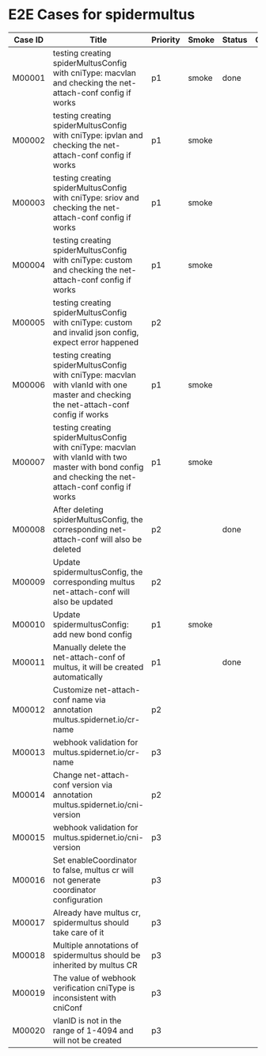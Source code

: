 # E2E Cases for spidermultus

| Case ID | Title                                                        | Priority | Smoke | Status | Other |
| ------- | ------------------------------------------------------------ | -------- | ----- | ------ | ----- |
| M00001  | testing creating spiderMultusConfig with cniType: macvlan and checking the net-attach-conf config if works | p1       |   smoke    | done   |       |
| M00002  | testing creating spiderMultusConfig with cniType: ipvlan and checking the net-attach-conf config if works | p1       |   smoke    |    |       |
| M00003  | testing creating spiderMultusConfig with cniType: sriov and checking the net-attach-conf config if works | p1       |   smoke    |    |       |
| M00004  | testing creating spiderMultusConfig with cniType: custom and checking the net-attach-conf config if works | p1       |   smoke    |    |       |
| M00005  | testing creating spiderMultusConfig with cniType: custom and invalid json config, expect error happened | p2       |       |    |       |
| M00006  | testing creating spiderMultusConfig with cniType: macvlan with vlanId with one master and checking the net-attach-conf config if works | p1       |   smoke    |    |       |
| M00007  | testing creating spiderMultusConfig with cniType: macvlan with vlanId with two master with bond config and checking the net-attach-conf config if works | p1       |   smoke    |    |       |
| M00008  | After deleting spiderMultusConfig, the corresponding net-attach-conf will also be deleted  | p2      |         |  done  |       |
| M00009  | Update spidermultusConfig, the corresponding multus net-attach-conf will also be updated   | p2      |         |        |       |
| M00010  | Update spidermultusConfig: add new bond config  | p1      |  smoke  |    |       |
| M00011  | Manually delete the net-attach-conf of multus, it will be created automatically | p1      |     |  done  |       |
| M00012  | Customize net-attach-conf name via annotation multus.spidernet.io/cr-name | p2       |       |    |       |
| M00013  | webhook validation for multus.spidernet.io/cr-name                        | p3       |       |    |       |
| M00014  | Change net-attach-conf version via annotation multus.spidernet.io/cni-version | p2     |       |    |       |
| M00015  | webhook validation for multus.spidernet.io/cni-version                        | p3       |       |    |       |
| M00016  | Set enableCoordinator to false, multus cr will not generate coordinator configuration | p3     |       |    |       |
| M00017  | Already have multus cr, spidermultus should take care of it                     | p3     |       |    |       |
| M00018  | Multiple annotations of spidermultus should be inherited by multus CR           | p3     |       |    |       |
| M00019  | The value of webhook verification cniType is inconsistent with cniConf          | p3     |       |    |       |
| M00020  | vlanID is not in the range of 1-4094 and will not be created                    | p3     |       |    |       |
